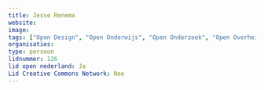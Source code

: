 ```yaml
---
title: Jesse Renema
website: 
image: 
tags: ["Open Design", "Open Onderwijs", "Open Onderzoek", "Open Overheid", "Open Zorg", "Juridisch", "Open Source"]
organisaties:
type: persoon
lidnummer: 126
lid open nederland: Ja
Lid Creative Commons Network: Nee
---
```



